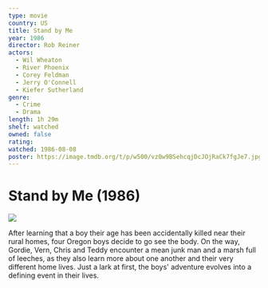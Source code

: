 ```yaml
---
type: movie
country: US
title: Stand by Me
year: 1986
director: Rob Reiner
actors:
  - Wil Wheaton
  - River Phoenix
  - Corey Feldman
  - Jerry O'Connell
  - Kiefer Sutherland
genre:
  - Crime
  - Drama
length: 1h 29m
shelf: watched
owned: false
rating:
watched: 1986-08-08
poster: https://image.tmdb.org/t/p/w500/vz0w9BSehcqjDcJOjRaCk7fgJe7.jpg
---
```


# Stand by Me (1986)

![](https://image.tmdb.org/t/p/w500/vz0w9BSehcqjDcJOjRaCk7fgJe7.jpg)

After learning that a boy their age has been accidentally killed near their rural homes, four Oregon boys decide to go see the body. On the way, Gordie,  Vern, Chris and Teddy encounter a mean junk man and a marsh full of leeches, as they also learn more about one another and their very different home lives. Just a lark at first, the boys' adventure evolves into a defining event in their lives.